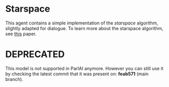 # Starspace

This agent contains a simple implementation of the *starspace* algorithm, slightly adapted for dialogue. To learn more about the starspace algorithm, see [this](https://arxiv.org/abs/1709.03856) paper.

# DEPRECATED
This model is not supported in ParlAI anymore.
However you can still use it by checking the latest commit that it was present on: **feab571** (main branch).
